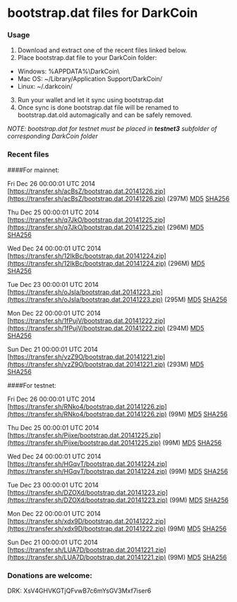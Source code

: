 # bootstrap.dat files for DarkCoin

### Usage

1. Download and extract one of the recent files linked below.
2. Place bootstrap.dat file to your DarkCoin folder:
 - Windows: %APPDATA%\DarkCoin\
 - Mac OS: ~/Library/Application Support/DarkCoin/
 - Linux: ~/.darkcoin/
3. Run your wallet and let it sync using bootstrap.dat
4. Once sync is done bootstrap.dat file will be renamed to bootstrap.dat.old automagically and can be safely removed.

_NOTE: bootstrap.dat for testnet must be placed in **testnet3** subfolder of corresponding DarkCoin folder_

### Recent files

####For mainnet:

Fri Dec 26 00:00:01 UTC 2014 [https://transfer.sh/acBsZ/bootstrap.dat.20141226.zip](https://transfer.sh/acBsZ/bootstrap.dat.20141226.zip) (297M) [MD5](https://transfer.sh/165gmA/md5.txt) [SHA256](https://transfer.sh/exppf/sha256.txt)

Thu Dec 25 00:00:01 UTC 2014 [https://transfer.sh/q7JkO/bootstrap.dat.20141225.zip](https://transfer.sh/q7JkO/bootstrap.dat.20141225.zip) (296M) [MD5](https://transfer.sh/woomG/md5.txt) [SHA256](https://transfer.sh/M10T/sha256.txt)

Wed Dec 24 00:00:01 UTC 2014 [https://transfer.sh/12IkBc/bootstrap.dat.20141224.zip](https://transfer.sh/12IkBc/bootstrap.dat.20141224.zip) (296M) [MD5](https://transfer.sh/mLxH7/md5.txt) [SHA256](https://transfer.sh/j7aJr/sha256.txt)

Tue Dec 23 00:00:01 UTC 2014 [https://transfer.sh/oJsla/bootstrap.dat.20141223.zip](https://transfer.sh/oJsla/bootstrap.dat.20141223.zip) (295M) [MD5](https://transfer.sh/wesib/md5.txt) [SHA256](https://transfer.sh/F3PzK/sha256.txt)

Mon Dec 22 00:00:01 UTC 2014 [https://transfer.sh/1fPujV/bootstrap.dat.20141222.zip](https://transfer.sh/1fPujV/bootstrap.dat.20141222.zip) (294M) [MD5](https://transfer.sh/1g0LsD/md5.txt) [SHA256](https://transfer.sh/AXm6F/sha256.txt)

Sun Dec 21 00:00:01 UTC 2014 [https://transfer.sh/vzZ9O/bootstrap.dat.20141221.zip](https://transfer.sh/vzZ9O/bootstrap.dat.20141221.zip) (293M) [MD5](https://transfer.sh/f7nXB/md5.txt) [SHA256](https://transfer.sh/13PaD6/sha256.txt)

####For testnet:

Fri Dec 26 00:00:01 UTC 2014 [https://transfer.sh/RNko4/bootstrap.dat.20141226.zip](https://transfer.sh/RNko4/bootstrap.dat.20141226.zip) (99M) [MD5](https://transfer.sh/y0seN/md5.txt) [SHA256](https://transfer.sh/V6qmk/sha256.txt)

Thu Dec 25 00:00:01 UTC 2014 [https://transfer.sh/Pijxe/bootstrap.dat.20141225.zip](https://transfer.sh/Pijxe/bootstrap.dat.20141225.zip) (99M) [MD5](https://transfer.sh/15qMUV/md5.txt) [SHA256](https://transfer.sh/lf0d8/sha256.txt)

Wed Dec 24 00:00:01 UTC 2014 [https://transfer.sh/HGqvT/bootstrap.dat.20141224.zip](https://transfer.sh/HGqvT/bootstrap.dat.20141224.zip) (99M) [MD5](https://transfer.sh/18B5mn/md5.txt) [SHA256](https://transfer.sh/KJiVS/sha256.txt)

Tue Dec 23 00:00:01 UTC 2014 [https://transfer.sh/DZOXd/bootstrap.dat.20141223.zip](https://transfer.sh/DZOXd/bootstrap.dat.20141223.zip) (99M) [MD5](https://transfer.sh/KIfMr/md5.txt) [SHA256](https://transfer.sh/KyZpq/sha256.txt)

Mon Dec 22 00:00:01 UTC 2014 [https://transfer.sh/xdx9D/bootstrap.dat.20141222.zip](https://transfer.sh/xdx9D/bootstrap.dat.20141222.zip) (99M) [MD5](https://transfer.sh/XuvmJ/md5.txt) [SHA256](https://transfer.sh/1ei7C7/sha256.txt)

Sun Dec 21 00:00:01 UTC 2014 [https://transfer.sh/LUA7D/bootstrap.dat.20141221.zip](https://transfer.sh/LUA7D/bootstrap.dat.20141221.zip) (99M) [MD5](https://transfer.sh/dU31Y/md5.txt) [SHA256](https://transfer.sh/xsawu/sha256.txt)

### Donations are welcome:

DRK: XsV4GHVKGTjQFvwB7c6mYsGV3Mxf7iser6

